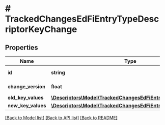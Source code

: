 # # TrackedChangesEdFiEntryTypeDescriptorKeyChange

## Properties

Name | Type | Description | Notes
------------ | ------------- | ------------- | -------------
**id** | **string** | Resource identifier | [optional]
**change_version** | **float** | Change version | [optional]
**old_key_values** | [**\Descriptors\Model\TrackedChangesEdFiEntryTypeDescriptorKey**](TrackedChangesEdFiEntryTypeDescriptorKey.md) |  | [optional]
**new_key_values** | [**\Descriptors\Model\TrackedChangesEdFiEntryTypeDescriptorKey**](TrackedChangesEdFiEntryTypeDescriptorKey.md) |  | [optional]

[[Back to Model list]](../../README.md#models) [[Back to API list]](../../README.md#endpoints) [[Back to README]](../../README.md)
